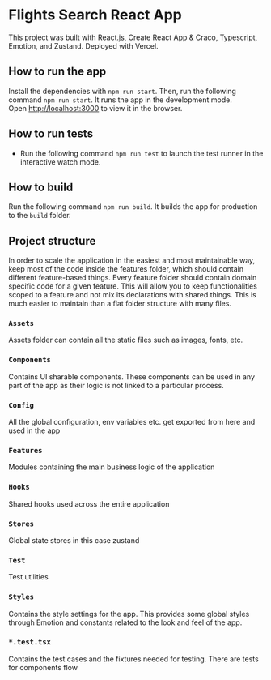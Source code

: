 # Flights Search React App

This project was built with React.js, Create React App & Craco, Typescript, Emotion, and Zustand. Deployed with Vercel.

## How to run the app
Install the dependencies with `npm run start`.
Then, run the following command `npm run start`. It runs the app in the development mode.\
Open [http://localhost:3000](http://localhost:3000) to view it in the browser.

## How to run tests

- Run the following command `npm run test` to launch the test runner in the interactive watch mode.

## How to build

Run the following command `npm run build`. It builds the app for production to the `build` folder.

## Project structure

In order to scale the application in the easiest and most maintainable way, keep most of the code inside the features folder, which should contain different feature-based things. Every feature folder should contain domain specific code for a given feature. This will allow you to keep functionalities scoped to a feature and not mix its declarations with shared things. This is much easier to maintain than a flat folder structure with many files.

### `Assets`

Assets folder can contain all the static files such as images, fonts, etc.

### `Components`

Contains UI sharable components. These components can be used in any part of the app as their logic is not linked to a particular process.

### `Config`

All the global configuration, env variables etc. get exported from here and used in the app

### `Features`

Modules containing the main business logic of the application

### `Hooks`

Shared hooks used across the entire application

### `Stores`

Global state stores in this case zustand

### `Test`

Test utilities

### `Styles`

Contains the style settings for the app. This provides some global styles through Emotion and constants related to the look and feel of the app.

### `*.test.tsx`

Contains the test cases and the fixtures needed for testing. There are tests for components flow
